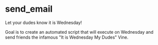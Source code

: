 # send_email
Let your dudes know it is Wednesday!

Goal is to create an automated script that will execute on Wednesday and send friends the infamous "It is Wednesday My Dudes" Vine. 
